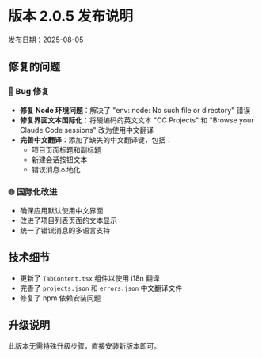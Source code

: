 # 版本 2.0.5 发布说明

发布日期：2025-08-05

## 修复的问题

### 🐛 Bug 修复

- **修复 Node 环境问题**：解决了 "env: node: No such file or directory" 错误
- **修复界面文本国际化**：将硬编码的英文文本 "CC Projects" 和 "Browse your Claude Code sessions" 改为使用中文翻译
- **完善中文翻译**：添加了缺失的中文翻译键，包括：
  - 项目页面标题和副标题
  - 新建会话按钮文本
  - 错误消息本地化

### 🌐 国际化改进

- 确保应用默认使用中文界面
- 改进了项目列表页面的文本显示
- 统一了错误消息的多语言支持

## 技术细节

- 更新了 `TabContent.tsx` 组件以使用 i18n 翻译
- 完善了 `projects.json` 和 `errors.json` 中文翻译文件
- 修复了 npm 依赖安装问题

## 升级说明

此版本无需特殊升级步骤，直接安装新版本即可。